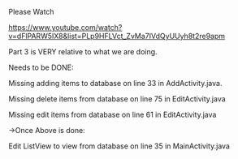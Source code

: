 Please Watch

https://www.youtube.com/watch?v=dFlPARW5IX8&list=PLp9HFLVct_ZvMa7IVdQyUUyh8t2re9apm

Part 3 is VERY relative to what we are doing.


Needs to be DONE:

Missing adding items to database on line 33 in AddActivity.java.

Missing delete items from database on line 75 in EditActivity.java

Missing edit items from database on line 61 in EditActivity.java

->Once Above is done:

Edit ListView to view from database on line 35 in MainActivity.java
